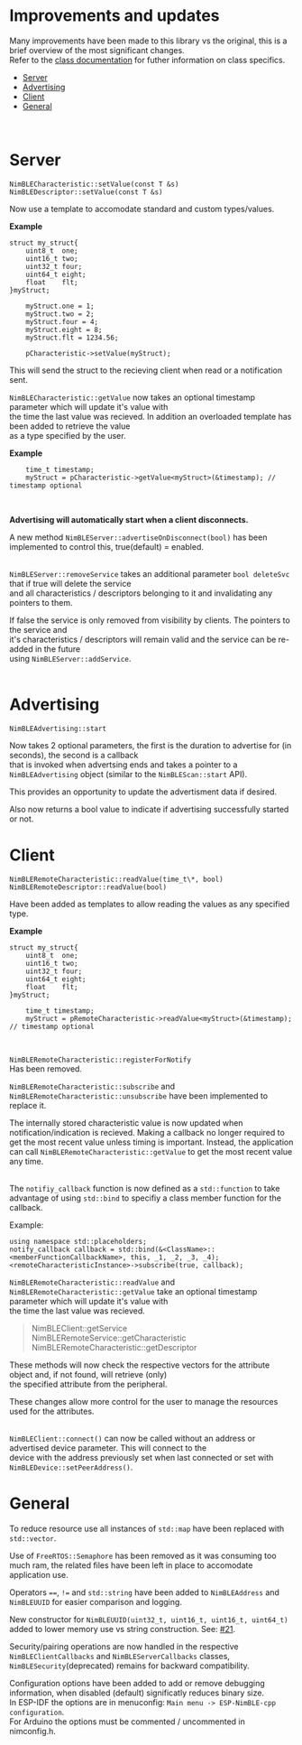 # Improvements and updates

Many improvements have been made to this library vs the original, this is a brief overview of the most significant changes.  
Refer to the [class documentation](https://h2zero.github.io/esp-nimble-cpp/annotated.html) for futher information on class specifics.  

* [Server](#server)
* [Advertising](#advertising)
* [Client](#client)
* [General](#general)  
<br/>

<a name="server"></a>
# Server  

`NimBLECharacteristic::setValue(const T &s)`  
`NimBLEDescriptor::setValue(const T &s)`  

Now use a template to accomodate standard and custom types/values.  

**Example**
```
struct my_struct{
    uint8_t  one;
    uint16_t two;
    uint32_t four;
    uint64_t eight;
    float    flt;
}myStruct;
        
    myStruct.one = 1;
    myStruct.two = 2;
    myStruct.four = 4;
    myStruct.eight = 8;
    myStruct.flt = 1234.56;

    pCharacteristic->setValue(myStruct);
 ```
This will send the struct to the recieving client when read or a notification sent.  

`NimBLECharacteristic::getValue` now takes an optional timestamp parameter which will update it's value with  
the time the last value was recieved. In addition an overloaded template has been added to retrieve the value  
as a type specified by the user.  

**Example**
```
    time_t timestamp;
    myStruct = pCharacteristic->getValue<myStruct>(&timestamp); // timestamp optional
```
<br/>

**Advertising will automatically start when a client disconnects.**  

A new method `NimBLEServer::advertiseOnDisconnect(bool)` has been implemented to control this, true(default) = enabled.  
<br/>

`NimBLEServer::removeService` takes an additional parameter `bool deleteSvc` that if true will delete the service  
and all characteristics / descriptors belonging to it and invalidating any pointers to them.  

If false the service is only removed from visibility by clients. The pointers to the service and  
it's characteristics / descriptors will remain valid and the service can be re-added in the future  
using `NimBLEServer::addService`.  
<br/>

<a name="advertising"></a>
# Advertising
`NimBLEAdvertising::start`

Now takes 2 optional parameters, the first is the duration to advertise for (in seconds), the second is a callback  
that is invoked when advertsing ends and takes a pointer to a `NimBLEAdvertising` object (similar to the `NimBLEScan::start` API).  

This provides an opportunity to update the advertisment data if desired.  

Also now returns a bool value to indicate if advertising successfully started or not.
<br/>  

<a name="client"></a>
# Client  

`NimBLERemoteCharacteristic::readValue(time_t\*, bool)`   
`NimBLERemoteDescriptor::readValue(bool)`  

Have been added as templates to allow reading the values as any specified type.   

**Example**
```
struct my_struct{
    uint8_t  one;
    uint16_t two;
    uint32_t four;
    uint64_t eight;
    float    flt;
}myStruct;

    time_t timestamp;
    myStruct = pRemoteCharacteristic->readValue<myStruct>(&timestamp); // timestamp optional
```  
<br/>

`NimBLERemoteCharacteristic::registerForNotify`  
Has been removed.

`NimBLERemoteCharacteristic::subscribe` and `NimBLERemoteCharacteristic::unsubscribe` have been implemented to replace it.  

The internally stored characteristic value is now updated when notification/indication is recieved. Making a callback no longer required to get the most recent value unless timing is important. Instead, the application can call `NimBLERemoteCharacteristic::getValue` to get the most recent value any time.  
<br/>  

The `notifiy_callback` function is now defined as a `std::function` to take advantage of using `std::bind` to specifiy a class member function for the callback.  

Example:  
```
using namespace std::placeholders;
notify_callback callback = std::bind(&<ClassName>::<memberFunctionCallbackName>, this, _1, _2, _3, _4);
<remoteCharacteristicInstance>->subscribe(true, callback);
```

`NimBLERemoteCharacteristic::readValue` and `NimBLERemoteCharacteristic::getValue` take an optional timestamp parameter which will update it's value with  
the time the last value was recieved.  

> NimBLEClient::getService  
> NimBLERemoteService::getCharacteristic  
> NimBLERemoteCharacteristic::getDescriptor  

These methods will now check the respective vectors for the attribute object and, if not found, will retrieve (only)  
the specified attribute from the peripheral.  

These changes allow more control for the user to manage the resources used for the attributes.    
<br/>

`NimBLEClient::connect()` can now be called without an address or advertised device parameter. This will connect to the  
device with the address previously set when last connected or set with `NimBLEDevice::setPeerAddress()`. 

<a name="general"></a>
# General  
To reduce resource use all instances of `std::map` have been replaced with `std::vector`.  

Use of `FreeRTOS::Semaphore` has been removed as it was consuming too much ram, the related files have been left in place to accomodate application use.  

Operators `==`, `!=` and `std::string` have been added to `NimBLEAddress` and `NimBLEUUID` for easier comparison and logging.  

New constructor for `NimBLEUUID(uint32_t, uint16_t, uint16_t, uint64_t)` added to lower memory use vs string construction. See: [#21](https://github.com/h2zero/NimBLE-Arduino/pull/21).   

Security/pairing operations are now handled in the respective `NimBLEClientCallbacks` and `NimBLEServerCallbacks` classes, `NimBLESecurity`(deprecated) remains for backward compatibility.  

Configuration options have been added to add or remove debugging information, when disabled (default) significatly reduces binary size.  
In ESP-IDF the options are in menuconfig: `Main menu -> ESP-NimBLE-cpp configuration`.  
For Arduino the options must be commented / uncommented in nimconfig.h.   
<br/>  

